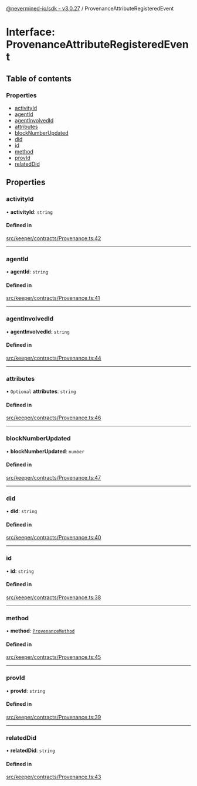 [@nevermined-io/sdk - v3.0.27](../code-reference.md) / ProvenanceAttributeRegisteredEvent

# Interface: ProvenanceAttributeRegisteredEvent

## Table of contents

### Properties

- [activityId](ProvenanceAttributeRegisteredEvent.md#activityid)
- [agentId](ProvenanceAttributeRegisteredEvent.md#agentid)
- [agentInvolvedId](ProvenanceAttributeRegisteredEvent.md#agentinvolvedid)
- [attributes](ProvenanceAttributeRegisteredEvent.md#attributes)
- [blockNumberUpdated](ProvenanceAttributeRegisteredEvent.md#blocknumberupdated)
- [did](ProvenanceAttributeRegisteredEvent.md#did)
- [id](ProvenanceAttributeRegisteredEvent.md#id)
- [method](ProvenanceAttributeRegisteredEvent.md#method)
- [provId](ProvenanceAttributeRegisteredEvent.md#provid)
- [relatedDid](ProvenanceAttributeRegisteredEvent.md#relateddid)

## Properties

### activityId

• **activityId**: `string`

#### Defined in

[src/keeper/contracts/Provenance.ts:42](https://github.com/nevermined-io/sdk-js/blob/f599b9c0f902236d2a6752e5156929cf2207e660/src/keeper/contracts/Provenance.ts#L42)

---

### agentId

• **agentId**: `string`

#### Defined in

[src/keeper/contracts/Provenance.ts:41](https://github.com/nevermined-io/sdk-js/blob/f599b9c0f902236d2a6752e5156929cf2207e660/src/keeper/contracts/Provenance.ts#L41)

---

### agentInvolvedId

• **agentInvolvedId**: `string`

#### Defined in

[src/keeper/contracts/Provenance.ts:44](https://github.com/nevermined-io/sdk-js/blob/f599b9c0f902236d2a6752e5156929cf2207e660/src/keeper/contracts/Provenance.ts#L44)

---

### attributes

• `Optional` **attributes**: `string`

#### Defined in

[src/keeper/contracts/Provenance.ts:46](https://github.com/nevermined-io/sdk-js/blob/f599b9c0f902236d2a6752e5156929cf2207e660/src/keeper/contracts/Provenance.ts#L46)

---

### blockNumberUpdated

• **blockNumberUpdated**: `number`

#### Defined in

[src/keeper/contracts/Provenance.ts:47](https://github.com/nevermined-io/sdk-js/blob/f599b9c0f902236d2a6752e5156929cf2207e660/src/keeper/contracts/Provenance.ts#L47)

---

### did

• **did**: `string`

#### Defined in

[src/keeper/contracts/Provenance.ts:40](https://github.com/nevermined-io/sdk-js/blob/f599b9c0f902236d2a6752e5156929cf2207e660/src/keeper/contracts/Provenance.ts#L40)

---

### id

• **id**: `string`

#### Defined in

[src/keeper/contracts/Provenance.ts:38](https://github.com/nevermined-io/sdk-js/blob/f599b9c0f902236d2a6752e5156929cf2207e660/src/keeper/contracts/Provenance.ts#L38)

---

### method

• **method**: [`ProvenanceMethod`](../enums/ProvenanceMethod.md)

#### Defined in

[src/keeper/contracts/Provenance.ts:45](https://github.com/nevermined-io/sdk-js/blob/f599b9c0f902236d2a6752e5156929cf2207e660/src/keeper/contracts/Provenance.ts#L45)

---

### provId

• **provId**: `string`

#### Defined in

[src/keeper/contracts/Provenance.ts:39](https://github.com/nevermined-io/sdk-js/blob/f599b9c0f902236d2a6752e5156929cf2207e660/src/keeper/contracts/Provenance.ts#L39)

---

### relatedDid

• **relatedDid**: `string`

#### Defined in

[src/keeper/contracts/Provenance.ts:43](https://github.com/nevermined-io/sdk-js/blob/f599b9c0f902236d2a6752e5156929cf2207e660/src/keeper/contracts/Provenance.ts#L43)

